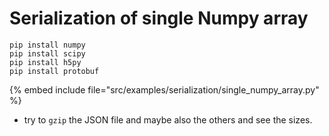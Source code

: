 # Serialization of single Numpy array

```
pip install numpy
pip install scipy
pip install h5py
pip install protobuf
```

{% embed include file="src/examples/serialization/single_numpy_array.py" %}

*  try to `gzip` the JSON file and maybe also the others and see the sizes.



